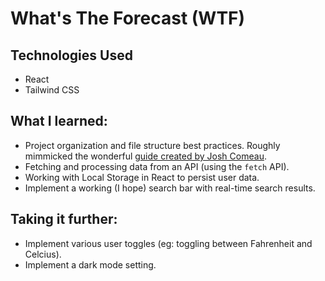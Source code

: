 # What's The Forecast (WTF)

## Technologies Used
* React
* Tailwind CSS

## What I learned:
* Project organization and file structure best practices. Roughly mimmicked the wonderful [guide created by Josh Comeau](https://www.joshwcomeau.com/react/file-structure/#helpers).
* Fetching and processing data from an API (using the ```fetch``` API).
* Working with Local Storage in React to persist user data.
* Implement a working (I hope) search bar with real-time search results.

## Taking it further:
* Implement various user toggles (eg: toggling between Fahrenheit and Celcius).
* Implement a dark mode setting.